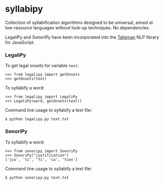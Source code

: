 # syllabipy
Collection of syllabification algorithms designed to be universal, aimed at low-resource languages without look-up techniques. No dependencies.

LegaliPy and SonoriPy have been incorporated into the [Talisman](https://github.com/Yomguithereal/talisman) NLP library for JavaScript.

### LegaliPy

To get legal onsets for variable `text`:

~~~
>>> from legalipy import getOnsets
>>> getOnsets(text)
~~~

To syllabify a word:

~~~
>>> from legalipy import LegaliPy
>>> LegaliPy(word, getOnsets(text))
~~~

Command line usage to syllabify a text file:

~~~
$ python legalipy.py text.txt
~~~

### SonoriPy

To syllabify a word:

~~~
>>> from sonoripy import SonoriPy
>>> SonoriPy("justification")
['jus', 'ti', 'fi', 'ca', 'tion']
~~~

Command line usage to syllabify a text file:

~~~
$ python sonoripy.py text.txt
~~~